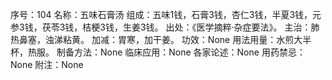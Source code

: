 序号：104
名称：五味石膏汤
组成：五味1钱，石膏3钱，杏仁3钱，半夏3钱，元参3钱，茯苓3钱，桔梗3钱，生姜3钱。
出处：《医学摘粹·杂症要法》。
主治：肺热鼻塞，浊涕粘黄。
加减：胃寒，加干姜。
功效：None
用法用量：水煎大半杯，热服。
制备方法：None
临床应用：None
各家论述：None
用药禁忌：None
附注：None
